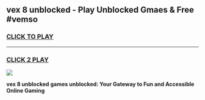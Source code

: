 
## vex 8 unblocked - Play Unblocked Gmaes & Free #vemso
<h3>
<a href="https://news.freeplayer.one?title=vex_8_unblocked&ref=03M">CLICK TO PLAY</a></h3>
<hr>

<h3>
<a href="https://news.freeplayer.one?title=vex_8_unblocked&ref=03M">CLICK 2 PLAY</a>
  
</h3>

<a href="https://news.freeplayer.one?title=vex_8_unblocked&ref=03M"><img src="https://clearcache.store/games.png"></a>


**vex 8 unblocked games unblocked: Your Gateway to Fun and Accessible Online Gaming**
